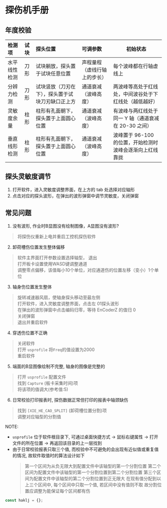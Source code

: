 # 探伤机手册

## 年度校验

| 检测项       | 试块 | 探头位置                                         | 可调参数                     | 初始状态                                                 |
| :----------- | :--- | :----------------------------------------------- | :--------------------------- | -------------------------------------------------------- |
| 水平线性检测 | 刀形 | 试块躺放，探头置于试块任意位置                   | 声程量程（虚线行轴上的步长） | 每个波峰都在行轴虚线上                                   |
| 分辨力检测   | 刀形 | 试块竖放（刀刃在下），探头置于试块刀刃缺口正上方 | 通道衰减（波峰高度）         | 两波峰等高处于红线处，中间波谷处于下红线处（越低越好）   |
| 灵敏度余量   | 柱形 | 柱形有孔面朝下，探头置于上面圆心位置             | 通道衰减（波峰高度）         | 有波峰与两红线处于同一 Y 轴（通道衰减在 20-30 之间）     |
| 垂直线形检测 | 柱形 | 柱形有孔面朝下，探头置于上面圆心位置             | 通道衰减（波峰高度）         | 波峰置于 96-100 的位置，开始检测时波峰会逐渐向上红线靠拢 |

## 探头灵敏度调节

1. 打开软件，进入灵敏度调整界面，在上方的 tab 处选择对应轴形
2. 点击对应的探头波形，在弹出的波形弹窗中调节灵敏度，关闭弹窗

## 常见问题

1. 没有波形, 作业时B显图没有绘制图像，A显图没有波形?

> 将探伤仪重新上电并重启工控机探伤软件

2. 卸荷槽伤位置发生整体偏移

> 软件主界面打开参数设置选择轴型， 退出\
> 打开板卡设置使用WASD键调整通道\
> 调整零点偏移，该值每小10个单位，对应通道伤的位置左移（变小）1个单位

3. 轴身伤位置发生整体

> 旋转减速器风扇，使轴身探头移动至最左侧\
> 打开软件，进入灵敏度调整界面，点击左 01探头波形\
> 在弹出的波形弹窗中点击编码归零，等待 EnCoderZ 的值归 0\
> 关闭弹窗\
> 退出并重启软件

4. 穿透伤位置不正确

> 关闭软件\
> 打开 `usprofile` 将`Freq`的值设置为2000\
> 重启软件

5. 端面的B显图像绘制不完整, 轴身的图像是完整的

> 打开 `usprofile` 配置文件\
> 找到 `Capture` (板卡采集时间)项\
> 将该项的值调大(参考值:5)

6. 日常校验打印报表时, 探伤数据正常但打印的报表中轴颈缺伤

> 找到 `[XIE_HE_CAO_SPLIT]` (卸荷槽位置分割)项\
> 调整对应轴型的分割值

NOTE:

- `usprofile` 位于软件根目录下, 可通过桌面快捷方式 -> 鼠标右键属性 ->
  打开文件的所在位置 -> 再返回该目录的上一层找到
- 由于日常校验报表只取三个值, 而校验中不可避免的会出现有近似值或重复值的情况,
  故软件取值时的算法设计如下
  > 第一个区间为从负无限大到配置文件中该轴型的第一个分割位置
  > 第二个区间为配置文件中该轴型的第一个分割位置到第二个分割位置
  > 第三个区间为配置文件中该轴型的第二个分割位置到正无限大
  > 在现有值分配到以上三个区间中, 每个区间中只取一个值, 若区间中没有值则不取
  > 故分割位置应调整为能保证每个区间都有伤

```ts
const haklj = {};
```
